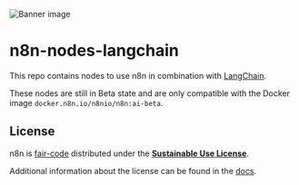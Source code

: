 ![Banner image](https://user-images.githubusercontent.com/10284570/173569848-c624317f-42b1-45a6-ab09-f0ea3c247648.png)

# n8n-nodes-langchain

This repo contains nodes to use n8n in combination with [LangChain](https://langchain.com/).

These nodes are still in Beta state and are only compatible with the Docker image `docker.n8n.io/n8nio/n8n:ai-beta`.

## License

n8n is [fair-code](http://faircode.io) distributed under the [**Sustainable Use License**](https://github.com/n8n-io/n8n/blob/master/packages/cli/LICENSE.md).

Additional information about the license can be found in the [docs](https://docs.n8n.io/reference/license/).
